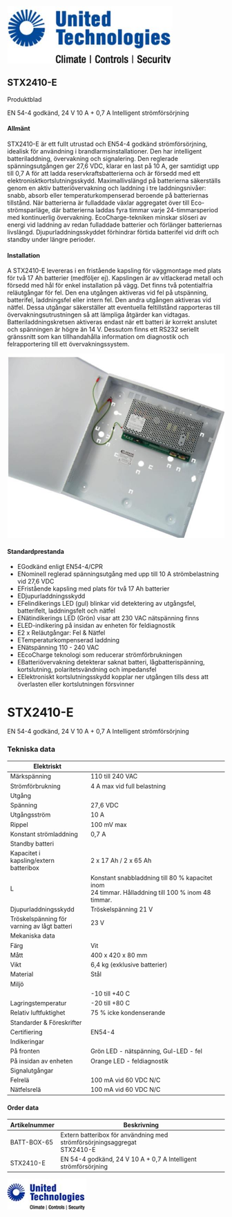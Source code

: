 ![](_page_0_Picture_0.jpeg)

## STX2410-E

Produktblad

EN 54-4 godkänd, 24 V 10 A + 0,7 A Intelligent strömförsörjning

#### Allmänt

STX2410-E är ett fullt utrustad och EN54-4 godkänd strömförsörjning, idealisk för användning i brandlarmsinstallationer. Den har intelligent batteriladdning, övervakning och signalering. Den reglerade spänningsutgången ger 27,6 VDC, klarar en last på 10 A, ger samtidigt upp till 0,7 A för att ladda reservkraftsbatterierna och är försedd med ett elektronisktkortslutningsskydd. Maximallivslängd på batterierna säkerställs genom en aktiv batteriövervakning och laddning i tre laddningsnivåer: snabb, absorb eller temperaturkompenserad beroende på batteriernas tillstånd. När batterierna är fulladdade växlar aggregatet över till Eco-strömsparläge, där batterierna laddas fyra timmar varje 24-timmarsperiod med kontinuerlig övervakning. EcoCharge-tekniken minskar slöseri av energi vid laddning av redan fulladdade batterier och förlänger batteriernas livslängd. Djupurladdningsskyddet förhindrar förtida batterifel vid drift och standby under längre perioder.

#### Installation

A STX2410-E levereras i en fristående kapsling för väggmontage med plats för två 17 Ah batterier (medföljer ej). Kapslingen är av vitlackerad metall och försedd med hål för enkel installation på vägg. Det finns två potentialfria reläutgångar för fel. Den ena utgången aktiveras vid fel på utspänning, batterifel, laddningsfel eller intern fel. Den andra utgången aktiveras vid nätfel. Dessa utgångar säkerställer att eventuella feltillstånd rapporteras till övervakningsutrustningen så att lämpliga åtgärder kan vidtagas. Batteriladdningskretsen aktiveras endast när ett batteri är korrekt anslutet och spänningen är högre än 14 V. Dessutom finns ett RS232 seriellt gränssnitt som kan tillhandahålla information om diagnostik och felrapportering till ett övervakningssystem.

![](_page_0_Picture_7.jpeg)

#### Standardprestanda

- EGodkänd enligt EN54-4/CPR
- ENominell reglerad spänningsutgång med upp till 10 A strömbelastning vid 27,6 VDC
- EFristående kapsling med plats för två 17 Ah batterier
- EDjupurladdningsskydd
- EFelindikerings LED (gul) blinkar vid detektering av utgångsfel, batterifelt, laddningsfelt och nätfel
- ENätindikerings LED (Grön) visar att 230 VAC nätspänning finns
- ELED-indikering på insidan av enheten för feldiagnostik
- E2 x Reläutgångar: Fel & Nätfel
- ETemperaturkompenserad laddning
- ENätspänning 110 - 240 VAC
- EEcoCharge teknologi som reducerar strömförbrukningen
- EBatteriövervakning detekterar saknat batteri, lågbatterispänning, kortslutning, polaritetsvändning och impedansfel
- EElektroniskt kortslutningsskydd kopplar ner utgången tills dess att överlasten eller kortslutningen försvinner

# STX2410-E

EN 54-4 godkänd, 24 V 10 A + 0,7 A Intelligent strömförsörjning

### Tekniska data

| Elektriskt                                     |                                                                                                      |
|------------------------------------------------|------------------------------------------------------------------------------------------------------|
| Märkspänning                                   | 110 till 240 VAC                                                                                     |
| Strömförbrukning                               | 4 A max vid full belastning                                                                          |
| Utgång                                         |                                                                                                      |
| Spänning                                       | 27,6 VDC                                                                                             |
| Utgångsström                                   | 10 A                                                                                                 |
| Rippel                                         | 100 mV max                                                                                           |
| Konstant strömladdning                         | 0,7 A                                                                                                |
| Standby batteri                                |                                                                                                      |
| Kapacitet i kapsling/extern<br>batteribox      | 2 x 17 Ah / 2 x 65 Ah                                                                                |
| L                                              | Konstant snabbladdning till 80 % kapacitet inom<br>24 timmar. Hålladdning till 100 % inom 48 timmar. |
| Djupurladdningsskydd                           | Tröskelspänning 21 V                                                                                 |
| Tröskelspänning för<br>varning av lågt batteri | 23 V                                                                                                 |
| Mekaniska data                                 |                                                                                                      |
| Färg                                           | Vit                                                                                                  |
| Mått                                           | 400 x 420 x 80 mm                                                                                    |
| Vikt                                           | 6,4 kg (exklusive batterier)                                                                         |
| Material                                       | Stål                                                                                                 |
| Miljö                                          |                                                                                                      |
|                                                | -10 till +40 C                                                                                       |
| Lagringstemperatur                             | -20 till +80 C                                                                                       |
| Relativ luftfuktighet                          | 75 % icke kondenserande                                                                              |
| Standarder & Föreskrifter                      |                                                                                                      |
| Certifiering                                   | EN54-4                                                                                               |
| Indikeringar                                   |                                                                                                      |
| På fronten                                     | Grön LED - nätspänning, Gul-LED - fel                                                                |
| På insidan av enheten                          | Orange LED - feldiagnostik                                                                           |
| Signalutgångar                                 |                                                                                                      |
| Felrelä                                        | 100 mA vid 60 VDC N/C                                                                                |
| Nätfelsrelä                                    | 100 mA vid 60 VDC N/C                                                                                |

#### Order data

| Artikelnummer | Beskrivning                                                                 |
|---------------|-----------------------------------------------------------------------------|
| BATT-BOX-65   | Extern batteribox för användning med strömförsörjningsaggregat<br>STX2410-E |
| STX2410-E     | EN 54-4 godkänd, 24 V 10 A + 0,7 A Intelligent strömförsörjning             |

![](_page_1_Picture_7.jpeg)